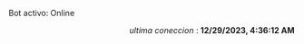<p>Bot activo: Online</p>
<p align="right"><i>ultima coneccion</i> : <b>12/29/2023, 4:36:12 AM</b></p>
